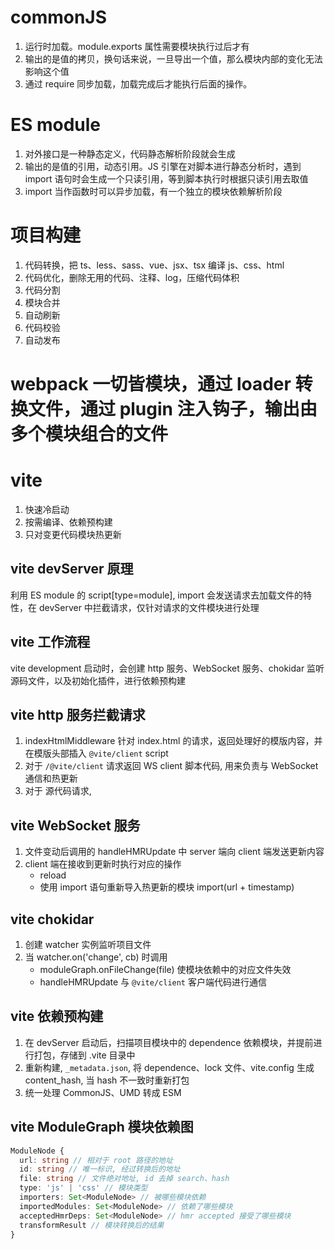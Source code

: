 # commonJS

1. 运行时加载。module.exports 属性需要模块执行过后才有
2. 输出的是值的拷贝，换句话来说，一旦导出一个值，那么模块内部的变化无法影响这个值
3. 通过 require 同步加载，加载完成后才能执行后面的操作。

# ES module

1. 对外接口是一种静态定义，代码静态解析阶段就会生成
2. 输出的是值的引用，动态引用。JS 引擎在对脚本进行静态分析时，遇到 import 语句时会生成一个只读引用，等到脚本执行时根据只读引用去取值
3. import 当作函数时可以异步加载，有一个独立的模块依赖解析阶段

# 项目构建

1. 代码转换，把 ts、less、sass、vue、jsx、tsx 编译 js、css、html
2. 代码优化，删除无用的代码、注释、log，压缩代码体积
3. 代码分割
4. 模块合并
5. 自动刷新
6. 代码校验
7. 自动发布

# webpack 一切皆模块，通过 loader 转换文件，通过 plugin 注入钩子，输出由多个模块组合的文件

# vite

1. 快速冷启动
2. 按需编译、依赖预构建
3. 只对变更代码模块热更新

## vite devServer 原理

利用 ES module 的 script[type=module], import 会发送请求去加载文件的特性，在 devServer 中拦截请求，仅针对请求的文件模块进行处理

## vite 工作流程

vite development 启动时，会创建 http 服务、WebSocket 服务、chokidar 监听源码文件，以及初始化插件，进行依赖预构建

## vite http 服务拦截请求

1. indexHtmlMiddleware 针对 index.html 的请求，返回处理好的模版内容，并在模版头部插入 `@vite/client` script
2. 对于 `/@vite/client` 请求返回 WS client 脚本代码, 用来负责与 WebSocket 通信和热更新
3. 对于 源代码请求,

## vite WebSocket 服务

1. 文件变动后调用的 handleHMRUpdate 中 server 端向 client 端发送更新内容
2. client 端在接收到更新时执行对应的操作
   - reload
   - 使用 import 语句重新导入热更新的模块 import(url + timestamp)

## vite chokidar

1. 创建 watcher 实例监听项目文件
2. 当 watcher.on('change', cb) 时调用
   - moduleGraph.onFileChange(file) 使模块依赖中的对应文件失效
   - handleHMRUpdate 与 `@vite/client` 客户端代码进行通信

## vite 依赖预构建

1. 在 devServer 启动后，扫描项目模块中的 dependence 依赖模块，并提前进行打包，存储到 .vite 目录中
2. 重新构建, `_metadata.json`, 将 dependence、lock 文件、vite.config 生成 content_hash, 当 hash 不一致时重新打包
3. 统一处理 CommonJS、UMD 转成 ESM

## vite ModuleGraph 模块依赖图

```ts
ModuleNode {
  url: string // 相对于 root 路径的地址
  id: string // 唯一标识, 经过转换后的地址
  file: string // 文件绝对地址, id 去掉 search、hash
  type: 'js' | 'css' // 模块类型
  importers: Set<ModuleNode> // 被哪些模块依赖
  importedModules: Set<ModuleNode> // 依赖了哪些模块
  acceptedHmrDeps: Set<ModuleNode> // hmr accepted 接受了哪些模块
  transformResult // 模块转换后的结果
}

```
